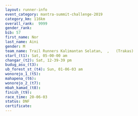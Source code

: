 ```yaml
---
layout: runner-info 
event_category: mantra-summit-challenge-2019 
category_km: 116km 
overall_rank:  9999
gender_rank: 
bib: 57
first_name: Nor
last_name: Aini
gender: M
team_name: Trail Runners Kalimantan Selatan,  ,   (Trakas)
start_(t1): Sat, 05-00-00 am
changar_(t2): Sat, 12-39-39 pm
budug_asu_(t3): 
ub_forest_st_(t4): Sun, 01-06-03 am
wonorejo_1_(t5): 
mahapena_(t6): 
wonorejo_2_(t7): 
mbah_kamad_(t8): 
finish_(t9): 
race_time: 20-06-03
status: DNF
certificate: 
---
```

